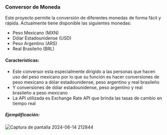 ### Conversor de Moneda
<p>
Este proyecto permite la conversión de diferentes monedas de forma fácil y rápida. Actualmente tiene disponible las siguientes monedas:  
</p>

- Peso Mexicano (MXN)
- Dólar Estadounidense (USD)
- Peso Argentino (ARS)
- Real Brasileño (BRL)

#### Características:
- Este conversor esta especialmente dirigido a las personas que hacen uso del peso mexicano por lo que su función es hacer conversiones de peso mexicano a dólar estadounidense, peso argentino y real brasileño
- Y conversiones de dólar estadounidense, peso argentino y real brasileño a peso mexicano
- La API utilizada es Exchange Rate API que brinda las tasas de cambio en tiempo real
 
##### Ejemplificación: 

![Captura de pantalla 2024-06-14 212844](https://github.com/DariEugi/ConversorMoneda/assets/158368536/f1bc56ca-505a-40c8-8f55-2105a9e0a4d1)


